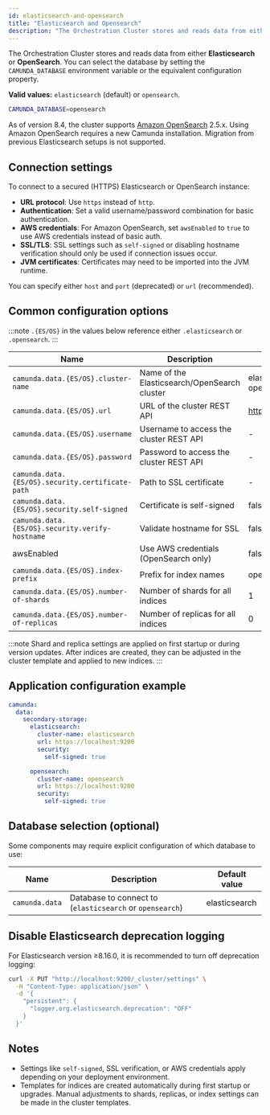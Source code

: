 ```yaml
---
id: elasticsearch-and-opensearch
title: "Elasticsearch and Opensearch"
description: "The Orchestration Cluster stores and reads data from either Elasticsearch or OpenSearch."
---
```


The Orchestration Cluster stores and reads data from either **Elasticsearch** or **OpenSearch**. You can select the database by setting the `CAMUNDA_DATABASE` environment variable or the equivalent configuration property.

**Valid values:** `elasticsearch` (default) or `opensearch`.

```bash
CAMUNDA_DATABASE=opensearch
```

As of version 8.4, the cluster supports [Amazon OpenSearch](https://aws.amazon.com/de/opensearch-service/) 2.5.x. Using Amazon OpenSearch requires a new Camunda installation. Migration from previous Elasticsearch setups is not supported.

## Connection settings

To connect to a secured (HTTPS) Elasticsearch or OpenSearch instance:

- **URL protocol**: Use `https` instead of `http`.
- **Authentication**: Set a valid username/password combination for basic authentication.
- **AWS credentials**: For Amazon OpenSearch, set `awsEnabled` to `true` to use AWS credentials instead of basic auth.
- **SSL/TLS**: SSL settings such as `self-signed` or disabling hostname verification should only be used if connection issues occur.
- **JVM certificates**: Certificates may need to be imported into the JVM runtime.

You can specify either `host` and `port` (deprecated) or `url` (recommended).

## Common configuration options

:::note
`.{ES/OS}` in the values below reference either `.elasticsearch` or `.opensearch`.
:::

| Name                                             | Description                                  | Default value                                  |
| ------------------------------------------------ | -------------------------------------------- | ---------------------------------------------- |
| `camunda.data.{ES/OS}.cluster-name`              | Name of the Elasticsearch/OpenSearch cluster | elasticsearch / opensearch                     |
| `camunda.data.{ES/OS}.url`                       | URL of the cluster REST API                  | [http://localhost:9200](http://localhost:9200) |
| `camunda.data.{ES/OS}.username`                  | Username to access the cluster REST API      | -                                              |
| `camunda.data.{ES/OS}.password`                  | Password to access the cluster REST API      | -                                              |
| `camunda.data.{ES/OS}.security.certificate-path` | Path to SSL certificate                      | -                                              |
| `camunda.data.{ES/OS}.security.self-signed`      | Certificate is self-signed                   | false                                          |
| `camunda.data.{ES/OS}.security.verify-hostname`  | Validate hostname for SSL                    | false                                          |
| awsEnabled                                       | Use AWS credentials (OpenSearch only)        | false                                          |
| `camunda.data.{ES/OS}.index-prefix`              | Prefix for index names                       | operate / tasklist                             |
| `camunda.data.{ES/OS}.number-of-shards`          | Number of shards for all indices             | 1                                              |
| `camunda.data.{ES/OS}.number-of-replicas`        | Number of replicas for all indices           | 0                                              |

:::note
Shard and replica settings are applied on first startup or during version updates. After indices are created, they can be adjusted in the cluster template and applied to new indices.
:::

## Application configuration example

```yaml
camunda:
  data:
    secondary-storage:
      elasticsearch:
        cluster-name: elasticsearch
        url: https://localhost:9200
        security:
          self-signed: true

      opensearch:
        cluster-name: opensearch
        url: https://localhost:9200
        security:
          self-signed: true
```

## Database selection (optional)

Some components may require explicit configuration of which database to use:

| Name           | Description                                              | Default value |
| -------------- | -------------------------------------------------------- | ------------- |
| `camunda.data` | Database to connect to (`elasticsearch` or `opensearch`) | elasticsearch |

## Disable Elasticsearch deprecation logging

For Elasticsearch version ≥8.16.0, it is recommended to turn off deprecation logging:

```bash
curl -X PUT "http://localhost:9200/_cluster/settings" \
  -H "Content-Type: application/json" \
  -d '{
    "persistent": {
      "logger.org.elasticsearch.deprecation": "OFF"
    }
  }'
```

## Notes

- Settings like `self-signed`, SSL verification, or AWS credentials apply depending on your deployment environment.
- Templates for indices are created automatically during first startup or upgrades. Manual adjustments to shards, replicas, or index settings can be made in the cluster templates.
